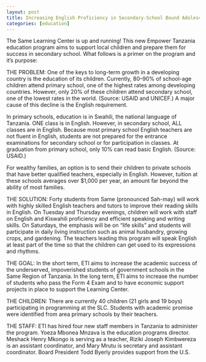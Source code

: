 ```yaml
---
layout: post
title: Increasing English Proficiency in Secondary-School Bound Adolescents in Same, Tanzania
categories: [education]
---
```

The Same Learning Center is up and running! This new Empower Tanzania education program aims to support local children and prepare them for success in secondary school. What follows is a primer on the program and it’s purpose:

THE PROBLEM: One of the keys to long-term growth in a developing country is the education of its children. Currently, 80–90% of school-age children attend primary school, one of the highest rates among developing countries. However, only 20% of these children attend secondary school, one of the lowest rates in the world. (Source: USAID and UNICEF.) A major cause of this decline is the English requirement.

In primary schools, education is in Swahili, the national language of Tanzania. ONE class is in English. However, in secondary school, ALL classes are in English. Because most primary school English teachers are not fluent in English, students are not prepared for the entrance examinations for secondary school or for participation in classes. At graduation from primary school, only 10% can read basic English. (Source: USAID.)

For wealthy families, an option is to send their children to private schools that have better qualified teachers, especially in English. However, tuition at these schools averages over $1,000 per year, an amount far beyond the ability of most families.

THE SOLUTION: Forty students from Same (pronounced Sah-may) will work with highly skilled English teachers and tutors to improve their reading skills in English. On Tuesday and Thursday evenings, children will work with staff on English and Kiswahili proficiency and efficient speaking and writing skills. On Saturdays, the emphasis will be on “life skills” and students will participate in daily living instruction such as animal husbandry, growing crops, and gardening. The teachers leading this program will speak English at least part of the time so that the children can get used to its expressions and rhythms.

THE GOAL: In the short term, ETI aims to increase the academic success of the underserved, impoverished students of government schools in the Same Region of Tanzania. In the long term, ETI aims to increase the number of students who pass the Form 4 Exam and to have economic support projects in place to support the Learning Center.

THE CHILDREN: There are currently 40 children (21 girls and 19 boys) participating in programming at the SLC. Students with academic promise were identified from area primary schools by their teachers.

THE STAFF: ETI has hired four new staff members in Tanzania to administer the program. Yoeza Mbonea Mnzava is the education programs director. Meshack Henry Mkongo is serving as a teacher, Riziki Joseph Kimbwereza is an assistant coordinator, and Mary Mrutu is secretary and assistant coordinator. Board President Todd Byerly provides support from the U.S.
